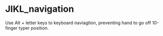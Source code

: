 # JIKL_navigation
Use Alt + letter keys to keyboard naviagtion, preventing hand to go off 10-finger typer position.
